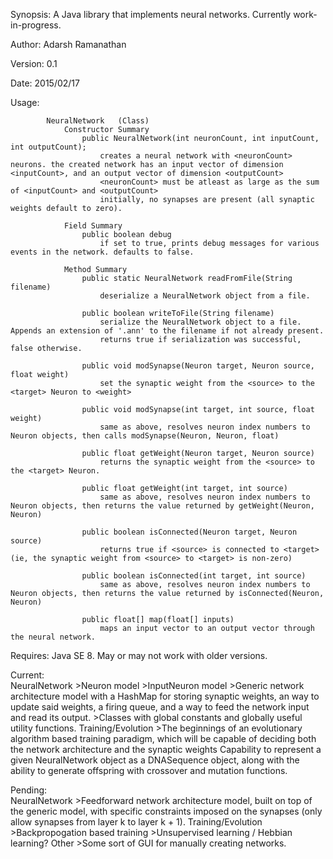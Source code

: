 Synopsis:	A Java library that implements neural networks. Currently work-in-progress.

Author:		Adarsh Ramanathan

Version:	0.1

Date:		2015/02/17

Usage:
			
			NeuralNetwork	(Class)
				Constructor Summary
					public NeuralNetwork(int neuronCount, int inputCount, int outputCount);
						creates a neural network with <neuronCount> neurons. the created network has an input vector of dimension <inputCount>, and an output vector of dimension <outputCount>
						<neuronCount> must be atleast as large as the sum of <inputCount> and <outputCount>
						initially, no synapses are present (all synaptic weights default to zero).
				
				Field Summary
					public boolean debug
						if set to true, prints debug messages for various events in the network. defaults to false.
				
				Method Summary
					public static NeuralNetwork readFromFile(String filename)
						deserialize a NeuralNetwork object from a file.
					
					public boolean writeToFile(String filename)
						serialize the NeuralNetwork object to a file. Appends an extension of '.ann' to the filename if not already present.
						returns true if serialization was successful, false otherwise.
					
					public void modSynapse(Neuron target, Neuron source, float weight)
						set the synaptic weight from the <source> to the <target> Neuron to <weight>
					
					public void modSynapse(int target, int source, float weight)
						same as above, resolves neuron index numbers to Neuron objects, then calls modSynapse(Neuron, Neuron, float)
					
					public float getWeight(Neuron target, Neuron source)
						returns the synaptic weight from the <source> to the <target> Neuron.
					
					public float getWeight(int target, int source)
						same as above, resolves neuron index numbers to Neuron objects, then returns the value returned by getWeight(Neuron, Neuron)
					
					public boolean isConnected(Neuron target, Neuron source)
						returns true if <source> is connected to <target> (ie, the synaptic weight from <source> to <target> is non-zero)
					
					public boolean isConnected(int target, int source)
						same as above, resolves neuron index numbers to Neuron objects, then returns the value returned by isConnected(Neuron, Neuron)
						
					public float[] map(float[] inputs)
						maps an input vector to an output vector through the neural network.

Requires:	Java SE 8. May or may not work with older versions.				

Current:	
			NeuralNetwork
				>Neuron model
				>InputNeuron model
				>Generic network architecture model with a HashMap for storing synaptic weights, an way to update said weights, a firing queue, and a way to feed the network input and read its output.
				>Classes with global constants and globally useful utility functions.
			Training/Evolution
				>The beginnings of an evolutionary algorithm based training paradigm, which will be capable of deciding both the network architecture and the synaptic weights
				 Capability to represent a given NeuralNetwork object as a DNASequence object, along with the ability to generate offspring with crossover and mutation functions.

Pending:	
			NeuralNetwork
				>Feedforward network architecture model, built on top of the generic model, with specific constraints imposed on the synapses (only allow synapses from layer k to layer k + 1).
			Training/Evolution
				>Backpropogation based training
				>Unsupervised learning / Hebbian learning?
			Other
				>Some sort of GUI for manually creating networks.